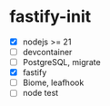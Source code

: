 # fastify-init

* [x] nodejs >= 21
* [ ] devcontainer
* [ ] PostgreSQL, migrate
* [x] fastify
* [ ] Biome, leafhook
* [ ] node test
